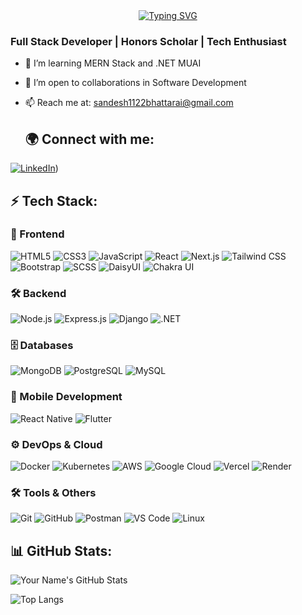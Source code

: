 <div align="center">
 <a href="https://git.io/typing-svg">
   <img src="https://readme-typing-svg.demolab.com?font=Serif&pause=1000&color=3FB3F7&background=5F2DFF00&width=435&lines=Hey!+I+am+Sandesh+Bhattarai!" alt="Typing SVG" />
  </a>
</div>

### Full Stack Developer | Honors Scholar | Tech Enthusiast

- 🌱 I’m learning MERN Stack and .NET MUAI
- 🤝 I’m open to collaborations in Software Development
- 📫 Reach me at: sandesh1122bhattarai@gmail.com

  ## 🌍 Connect with me:
[![LinkedIn](https://img.shields.io/badge/LinkedIn-blue?style=for-the-badge&logo=linkedin)](https://www.linkedin.com/in/sandeshbhattarai07/))


## ⚡ Tech Stack:

### 🚀 Frontend
![HTML5](https://img.shields.io/badge/-HTML5-E34F26?style=flat-square&logo=html5&logoColor=white)
![CSS3](https://img.shields.io/badge/-CSS3-1572B6?style=flat-square&logo=css3)
![JavaScript](https://img.shields.io/badge/-JavaScript-F7DF1E?style=flat-square&logo=javascript&logoColor=black)
![React](https://img.shields.io/badge/-React-61DAFB?style=flat-square&logo=react&logoColor=white)
![Next.js](https://img.shields.io/badge/-Next.js-000000?style=flat-square&logo=next.js)
![Tailwind CSS](https://img.shields.io/badge/-TailwindCSS-38B2AC?style=flat-square&logo=tailwind-css&logoColor=white)
![Bootstrap](https://img.shields.io/badge/-Bootstrap-563D7C?style=flat-square&logo=bootstrap)
![SCSS](https://img.shields.io/badge/-SCSS-CC6699?style=flat-square&logo=sass&logoColor=white)
![DaisyUI](https://img.shields.io/badge/-DaisyUI-5A0EF8?style=flat-square&logo=daisyui&logoColor=white)
![Chakra UI](https://img.shields.io/badge/-Chakra%20UI-319795?style=flat-square&logo=chakraui&logoColor=white)

### 🛠 Backend
![Node.js](https://img.shields.io/badge/-Node.js-339933?style=flat-square&logo=node.js&logoColor=white)
![Express.js](https://img.shields.io/badge/-Express.js-000000?style=flat-square&logo=express&logoColor=white)
![Django](https://img.shields.io/badge/-Django-092E20?style=flat-square&logo=django)
![.NET](https://img.shields.io/badge/-.NET-512BD4?style=flat-square&logo=dotnet&logoColor=white)

### 🗄 Databases
![MongoDB](https://img.shields.io/badge/-MongoDB-47A248?style=flat-square&logo=mongodb&logoColor=white)
![PostgreSQL](https://img.shields.io/badge/-PostgreSQL-336791?style=flat-square&logo=postgresql)
![MySQL](https://img.shields.io/badge/-MySQL-4479A1?style=flat-square&logo=mysql&logoColor=white)


### 📱 Mobile Development
![React Native](https://img.shields.io/badge/-React%20Native-61DAFB?style=flat-square&logo=react)
![Flutter](https://img.shields.io/badge/-Flutter-02569B?style=flat-square&logo=flutter)

### ⚙ DevOps & Cloud
![Docker](https://img.shields.io/badge/-Docker-2496ED?style=flat-square&logo=docker)
![Kubernetes](https://img.shields.io/badge/-Kubernetes-326CE5?style=flat-square&logo=kubernetes)
![AWS](https://img.shields.io/badge/-AWS-232F3E?style=flat-square&logo=amazon-aws)
![Google Cloud](https://img.shields.io/badge/-Google%20Cloud-4285F4?style=flat-square&logo=google-cloud)
![Vercel](https://img.shields.io/badge/-Vercel-000000?style=flat-square&logo=vercel)
![Render](https://img.shields.io/badge/-Render-46E3B7?style=flat-square&logo=render&logoColor=white)

### 🛠 Tools & Others
![Git](https://img.shields.io/badge/-Git-F05032?style=flat-square&logo=git&logoColor=white)
![GitHub](https://img.shields.io/badge/-GitHub-181717?style=flat-square&logo=github)
![Postman](https://img.shields.io/badge/-Postman-FF6C37?style=flat-square&logo=postman)
![VS Code](https://img.shields.io/badge/-VS%20Code-007ACC?style=flat-square&logo=visual-studio-code)
![Linux](https://img.shields.io/badge/-Linux-FCC624?style=flat-square&logo=linux)

## 📊 GitHub Stats:
![Your Name's GitHub Stats](https://github-readme-stats.vercel.app/api?username=git07Sandesh&show_icons=true&theme=radical)

![Top Langs](https://github-readme-stats.vercel.app/api/top-langs/?username=git07Sandesh&layout=compact&theme=radical)

